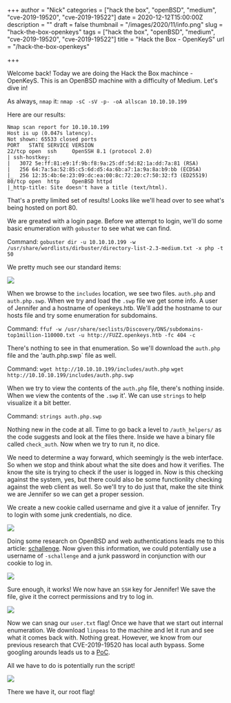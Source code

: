 +++
author = "Nick"
categories = ["hack the box", "openBSD", "medium", "cve-2019-19520", "cve-2019-19522"]
date = 2020-12-12T15:00:00Z
description = ""
draft = false
thumbnail = "/images/2020/11/info.png"
slug = "hack-the-box-openkeys"
tags = ["hack the box", "openBSD", "medium", "cve-2019-19520", "cve-2019-19522"]
title = "Hack the Box - OpenKeyS"
url = "/hack-the-box-openkeys"

+++


Welcome back! Today we are doing the Hack the Box machince - OpenKeyS. This is an OpenBSD machine with a difficulty of Medium. Let's dive in!

As always, `nmap` it: `nmap -sC -sV -p- -oA allscan 10.10.10.199`

Here are our results:
```
Nmap scan report for 10.10.10.199
Host is up (0.047s latency).
Not shown: 65533 closed ports
PORT   STATE SERVICE VERSION
22/tcp open  ssh     OpenSSH 8.1 (protocol 2.0)
| ssh-hostkey: 
|   3072 5e:ff:81:e9:1f:9b:f8:9a:25:df:5d:82:1a:dd:7a:81 (RSA)
|   256 64:7a:5a:52:85:c5:6d:d5:4a:6b:a7:1a:9a:8a:b9:bb (ECDSA)
|_  256 12:35:4b:6e:23:09:dc:ea:00:8c:72:20:c7:50:32:f3 (ED25519)
80/tcp open  http    OpenBSD httpd
|_http-title: Site doesn't have a title (text/html).

```

That's a pretty limited set of results! Looks like we'll head over to see what's being hosted on port 80. 

We are greated with a login page. Before we attempt to login, we'll do some basic enumeration with `gobuster` to see what we can find.

Command:
`gobuster dir -u 10.10.10.199 -w /usr/share/wordlists/dirbuster/directory-list-2.3-medium.txt -x php -t 50`

We pretty much see our standard items:

![](/images/2020/11/image-20.png)

When we browse to the `includes` location, we see two files. `auth.php` and `auth.php.swp`. When we try and load the `.swp` file we get some info. A user of Jennifer and a hostname of openkeys.htb. We'll add the hostname to our hosts file and try some enumeration for subdomains.

Command:
`ffuf -w /usr/share/seclists/Discovery/DNS/subdomains-top1million-110000.txt -u http://FUZZ.openkeys.htb -fc 404 -c`

There's nothing to see in that enumeration. So we'll download the `auth.php` file and the 'auth.php.swp` file as well.

Command:
`wget http://10.10.10.199/includes/auth.php`
`wget http://10.10.10.199/includes/auth.php.swp`

When we try to view the contents of the `auth.php` file, there's nothing inside. When we view the contents of the `.swp` it'. We can use `strings` to help visualize it a bit better.

Command:
`strings auth.php.swp`

Nothing new in the code at all. Time to go back a level to `/auth_helpers/` as the code suggests and look at the files there. Inside we have a binary file called `check_auth`. Now when we try to run it, no dice. 

We need to determine a way forward, which seemingly is the web interface. So when we stop and think about what the site does and how it verifies. The know the site is trying to check if the user is logged in. Now is this checking against the system, yes, but there could also be some functionlity checking against the web client as well. So we'll try to do just that, make the site think we are Jennifer so we can get a proper session. 

We create a new cookie called username and give it a value of jennifer. Try to login with some junk credentials, no dice.

![](/images/2020/11/image-22.png)

Doing some research on OpenBSD and web authentications leads me to this article: [schallenge](https://www.secpod.com/blog/openbsd-authentication-bypass-and-local-privilege-escalation-vulnerabilities/). Now given this information, we could potentially use a username of `-schallenge` and a junk password in conjunction with our cookie to log in.

![](/images/2020/11/openkey.gif)

Sure enough, it works! We now have an `SSH` key for Jennifer! We save the file, give it the correct permissions and try to log in.

![](/images/2020/11/image-23.png)

Now we can snag our `user.txt` flag! Once we have that we start out internal enumeration. We download `linpeas` to the machine and let it run and see what it comes back with. Nothing great. However, we know from our previous research that CVE-2019-19520 has local auth bypass. Some googling arounds leads us to a [PoC](https://github.com/bcoles/local-exploits/blob/master/CVE-2019-19520/openbsd-authroot).

All we have to do is potentially run the script!

![](/images/2020/11/root.gif)

There we have it, our root flag!



